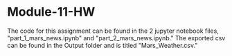 # Module-11-HW
The code for this assignment can be found in the 2 jupyter notebook files, "part_1_mars_news.ipynb" and "part_2_mars_news.ipynb."
The exported csv can be found in the Output folder and is titled "Mars_Weather.csv."
